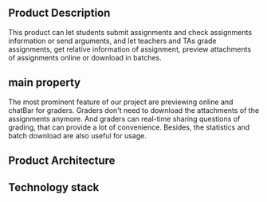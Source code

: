 ## Product Description

This product can let students submit assignments and check
assignments information or send arguments, and let teachers
and TAs grade assignments, get relative information of assignment,
preview attachments of assignments online or download in batches.

## main property

The most prominent feature of our project are previewing online
and chatBar for graders. Graders don't need to download the
attachments of the assignments anymore. And graders can real-time
sharing questions of grading, that can provide a lot of convenience.
Besides, the statistics and batch download are also useful for
usage.

## Product Architecture

## Technology stack
